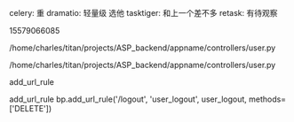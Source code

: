 celery: 重
dramatio: 轻量级  选他
tasktiger: 和上一个差不多
retask: 有待观察 

15579066085

/home/charles/titan/projects/ASP_backend/appname/controllers/user.py

/home/charles/titan/projects/ASP_backend/appname/controllers/user.py

add_url_rule

add_url_rule
bp.add_url_rule('/logout', 'user_logout', user_logout, methods=['DELETE'])

